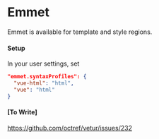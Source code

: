 # Emmet

Emmet is available for template and style regions.

#### Setup

In your user settings, set

  ```json
  "emmet.syntaxProfiles": {
    "vue-html": "html",
    "vue": "html"
  }
  ```

#### [To Write]

https://github.com/octref/vetur/issues/232